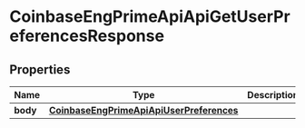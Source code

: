 
# CoinbaseEngPrimeApiApiGetUserPreferencesResponse

## Properties
Name | Type | Description | Notes
------------ | ------------- | ------------- | -------------
**body** | [**CoinbaseEngPrimeApiApiUserPreferences**](CoinbaseEngPrimeApiApiUserPreferences.md) |  |  [optional]



